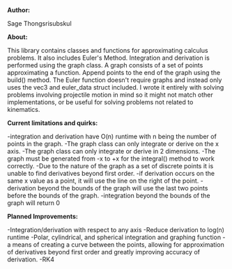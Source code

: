 **Author:**

Sage Thongsrisubskul

**About:**

This library contains classes and functions for approximating calculus problems. It also includes Euler's Method.
Integration and derivation is performed using the graph class. A graph consists of a set of points approximating a function.
Append points to the end of the graph using the build() method.
The Euler function doesn't require graphs and instead only uses the vec3 and euler_data struct included.
I wrote it entirely with solving problems involving projectile motion in mind so it might not match other implementations, or be useful for solving problems not related to kinematics.

**Current limitations and quirks:**

-integration and derivation have O(n) runtime with n being the number of points in the graph.
-The graph class can only integrate or derive on the x axis.
-The graph class can only integrate or derive in 2 dimensions.
-The graph must be generated from -x to +x for the integral() method to work correctly.
-Due to the nature of the graph as a set of discrete points it is unable to find derivatives beyond first order.
-if derivation occurs on the same x value as a point, it will use the line on the right of the point.
-derivation beyond the bounds of the graph will use the last two points before the bounds of the graph.
-integration beyond the bounds of the graph will return 0

**Planned Improvements:**

-Integration/derivation with respect to any axis
-Reduce derivation to log(n) runtime
-Polar, cylindrical, and spherical integration and graphing function
-a means of creating a curve between the points, allowing for approximation of derivatives beyond first order and greatly improving accuracy of derivation.
-RK4
